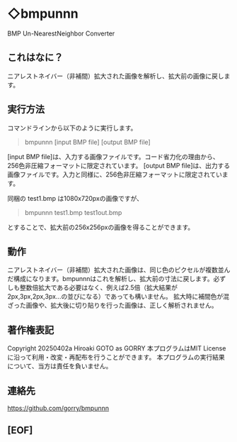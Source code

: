 

# ◇bmpunnn
BMP Un-NearestNeighbor Converter

## これはなに？
ニアレストネイバー（非補間）拡大された画像を解析し、拡大前の画像に戻します。

## 実行方法
コマンドラインから以下のように実行します。

> bmpunnn [input BMP file] [output BMP file]

[input BMP file]は、入力する画像ファイルです。コード省力化の理由から、256色非圧縮フォーマットに限定されています。
[output BMP file]は、出力する画像ファイルです。入力と同様に、256色非圧縮フォーマットに限定されています。

同梱の test1.bmp は1080x720pxの画像ですが、

> bmpunnn test1.bmp test1out.bmp

とすることで、拡大前の256x256pxの画像を得ることができます。

## 動作

ニアレストネイバー（非補間）拡大された画像は、同じ色のピクセルが複数並んだ構成になります。bmpunnnはこれを解析し、拡大前の寸法に戻します。必ずしも整数倍拡大である必要はなく、例えば2.5倍（拡大結果が2px,3px,2px,3px...の並びになる）であっても構いません。
拡大時に補間色が混ざった画像や、拡大後に切り貼りを行った画像は、正しく解析されません。

## 著作権表記

Copyright 20250402a Hiroaki GOTO as GORRY
本プログラムはMIT Licenseに沿って利用・改変・再配布を行うことができます。
本プログラムの実行結果について、当方は責任を負いません。

## 連絡先

https://github.com/gorry/bmpunnn

## [EOF]
